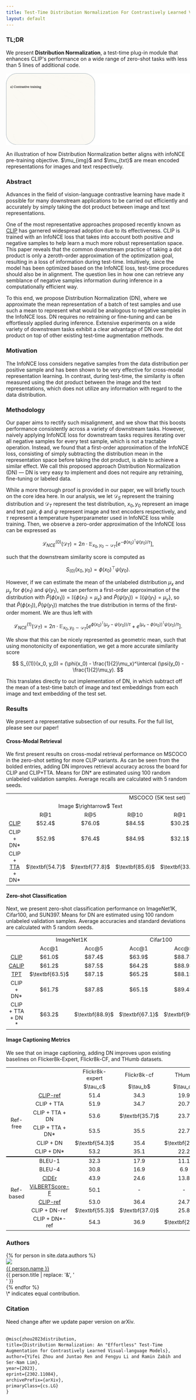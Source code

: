 ```yaml
---
title: Test-Time Distribution Normalization For Contrastively Learned Vision-language Models
layout: default
---
```


<script type="text/x-mathjax-config">
  MathJax.Hub.Config({tex2jax: {inlineMath: [['$','$'], ['\\(','\\)']]}});
</script>
<script
  src="https://cdn.mathjax.org/mathjax/latest/MathJax.js?config=TeX-AMS-MML_HTMLorMML"
  type="text/javascript">
</script>
<script src="https://cdn.jsdelivr.net/npm/mathjax@3/es5/tex-chtml-full.js" type="text/javascript"></script>

<style>
    td {
        text-align: center;
        font-size: 11pt;
    }

    a:hover {
        text-decoration: underline;
    }
</style>

<style id="MJX-CHTML-styles">
mjx-container[jax="CHTML"] {
  line-height: 0;
}

mjx-container [space="1"] {
  margin-left: .111em;
}

mjx-container [space="2"] {
  margin-left: .167em;
}

mjx-container [space="3"] {
  margin-left: .222em;
}

mjx-container [space="4"] {
  margin-left: .278em;
}

mjx-container [space="5"] {
  margin-left: .333em;
}

mjx-container [rspace="1"] {
  margin-right: .111em;
}

mjx-container [rspace="2"] {
  margin-right: .167em;
}

mjx-container [rspace="3"] {
  margin-right: .222em;
}

mjx-container [rspace="4"] {
  margin-right: .278em;
}

mjx-container [rspace="5"] {
  margin-right: .333em;
}

mjx-container [size="s"] {
  font-size: 70.7%;
}

mjx-container [size="ss"] {
  font-size: 50%;
}

mjx-container [size="Tn"] {
  font-size: 60%;
}

mjx-container [size="sm"] {
  font-size: 85%;
}

mjx-container [size="lg"] {
  font-size: 120%;
}

mjx-container [size="Lg"] {
  font-size: 144%;
}

mjx-container [size="LG"] {
  font-size: 173%;
}

mjx-container [size="hg"] {
  font-size: 207%;
}

mjx-container [size="HG"] {
  font-size: 249%;
}

mjx-container [width="full"] {
  width: 100%;
}

mjx-box {
  display: inline-block;
}

mjx-block {
  display: block;
}

mjx-itable {
  display: inline-table;
}

mjx-row {
  display: table-row;
}

mjx-row > * {
  display: table-cell;
}

mjx-mtext {
  display: inline-block;
  text-align: left;
}

mjx-mstyle {
  display: inline-block;
}

mjx-merror {
  display: inline-block;
  color: red;
  background-color: yellow;
}

mjx-mphantom {
  visibility: hidden;
}

_::-webkit-full-page-media, _:future, :root mjx-container {
  will-change: opacity;
}

mjx-assistive-mml {
  position: absolute !important;
  top: 0px;
  left: 0px;
  clip: rect(1px, 1px, 1px, 1px);
  padding: 1px 0px 0px 0px !important;
  border: 0px !important;
  display: block !important;
  width: auto !important;
  overflow: hidden !important;
  -webkit-touch-callout: none;
  -webkit-user-select: none;
  -khtml-user-select: none;
  -moz-user-select: none;
  -ms-user-select: none;
  user-select: none;
}

mjx-assistive-mml[display="block"] {
  width: 100% !important;
}

mjx-math {
  display: inline-block;
  text-align: left;
  line-height: 0;
  text-indent: 0;
  font-style: normal;
  font-weight: normal;
  font-size: 100%;
  font-size-adjust: none;
  letter-spacing: normal;
  border-collapse: collapse;
  word-wrap: normal;
  word-spacing: normal;
  white-space: nowrap;
  direction: ltr;
  padding: 1px 0;
}

mjx-container[jax="CHTML"][display="true"] {
  display: block;
  text-align: center;
  margin: 1em 0;
}

mjx-container[jax="CHTML"][display="true"][width="full"] {
  display: flex;
}

mjx-container[jax="CHTML"][display="true"] mjx-math {
  padding: 0;
}

mjx-container[jax="CHTML"][justify="left"] {
  text-align: left;
}

mjx-container[jax="CHTML"][justify="right"] {
  text-align: right;
}

mjx-munder {
  display: inline-block;
  text-align: left;
}

mjx-over {
  text-align: left;
}

mjx-munder:not([limits="false"]) {
  display: inline-table;
}

mjx-munder > mjx-row {
  text-align: left;
}

mjx-under {
  padding-bottom: .1em;
}

mjx-TeXAtom {
  display: inline-block;
  text-align: left;
}

mjx-mrow {
  display: inline-block;
  text-align: left;
}

mjx-mi {
  display: inline-block;
  text-align: left;
}

mjx-c {
  display: inline-block;
}

mjx-utext {
  display: inline-block;
  padding: .75em 0 .2em 0;
}

mjx-mo {
  display: inline-block;
  text-align: left;
}

mjx-stretchy-h {
  display: inline-table;
  width: 100%;
}

mjx-stretchy-h > * {
  display: table-cell;
  width: 0;
}

mjx-stretchy-h > * > mjx-c {
  display: inline-block;
  transform: scalex(1.0000001);
}

mjx-stretchy-h > * > mjx-c::before {
  display: inline-block;
  width: initial;
}

mjx-stretchy-h > mjx-ext {
  /* IE */ overflow: hidden;
  /* others */ overflow: clip visible;
  width: 100%;
}

mjx-stretchy-h > mjx-ext > mjx-c::before {
  transform: scalex(500);
}

mjx-stretchy-h > mjx-ext > mjx-c {
  width: 0;
}

mjx-stretchy-h > mjx-beg > mjx-c {
  margin-right: -.1em;
}

mjx-stretchy-h > mjx-end > mjx-c {
  margin-left: -.1em;
}

mjx-stretchy-v {
  display: inline-block;
}

mjx-stretchy-v > * {
  display: block;
}

mjx-stretchy-v > mjx-beg {
  height: 0;
}

mjx-stretchy-v > mjx-end > mjx-c {
  display: block;
}

mjx-stretchy-v > * > mjx-c {
  transform: scaley(1.0000001);
  transform-origin: left center;
  overflow: hidden;
}

mjx-stretchy-v > mjx-ext {
  display: block;
  height: 100%;
  box-sizing: border-box;
  border: 0px solid transparent;
  /* IE */ overflow: hidden;
  /* others */ overflow: visible clip;
}

mjx-stretchy-v > mjx-ext > mjx-c::before {
  width: initial;
  box-sizing: border-box;
}

mjx-stretchy-v > mjx-ext > mjx-c {
  transform: scaleY(500) translateY(.075em);
  overflow: visible;
}

mjx-mark {
  display: inline-block;
  height: 0px;
}

mjx-msub {
  display: inline-block;
  text-align: left;
}

mjx-msup {
  display: inline-block;
  text-align: left;
}

mjx-mn {
  display: inline-block;
  text-align: left;
}

mjx-mover {
  display: inline-block;
  text-align: left;
}

mjx-mover:not([limits="false"]) {
  padding-top: .1em;
}

mjx-mover:not([limits="false"]) > * {
  display: block;
  text-align: left;
}

mjx-mfrac {
  display: inline-block;
  text-align: left;
}

mjx-frac {
  display: inline-block;
  vertical-align: 0.17em;
  padding: 0 .22em;
}

mjx-frac[type="d"] {
  vertical-align: .04em;
}

mjx-frac[delims] {
  padding: 0 .1em;
}

mjx-frac[atop] {
  padding: 0 .12em;
}

mjx-frac[atop][delims] {
  padding: 0;
}

mjx-dtable {
  display: inline-table;
  width: 100%;
}

mjx-dtable > * {
  font-size: 2000%;
}

mjx-dbox {
  display: block;
  font-size: 5%;
}

mjx-num {
  display: block;
  text-align: center;
}

mjx-den {
  display: block;
  text-align: center;
}

mjx-mfrac[bevelled] > mjx-num {
  display: inline-block;
}

mjx-mfrac[bevelled] > mjx-den {
  display: inline-block;
}

mjx-den[align="right"], mjx-num[align="right"] {
  text-align: right;
}

mjx-den[align="left"], mjx-num[align="left"] {
  text-align: left;
}

mjx-nstrut {
  display: inline-block;
  height: .054em;
  width: 0;
  vertical-align: -.054em;
}

mjx-nstrut[type="d"] {
  height: .217em;
  vertical-align: -.217em;
}

mjx-dstrut {
  display: inline-block;
  height: .505em;
  width: 0;
}

mjx-dstrut[type="d"] {
  height: .726em;
}

mjx-line {
  display: block;
  box-sizing: border-box;
  min-height: 1px;
  height: .06em;
  border-top: .06em solid;
  margin: .06em -.1em;
  overflow: hidden;
}

mjx-line[type="d"] {
  margin: .18em -.1em;
}

mjx-munderover {
  display: inline-block;
  text-align: left;
}

mjx-munderover:not([limits="false"]) {
  padding-top: .1em;
}

mjx-munderover:not([limits="false"]) > * {
  display: block;
}

mjx-msubsup {
  display: inline-block;
  text-align: left;
}

mjx-script {
  display: inline-block;
  padding-right: .05em;
  padding-left: .033em;
}

mjx-script > mjx-spacer {
  display: block;
}

mjx-mspace {
  display: inline-block;
  text-align: left;
}

mjx-mtable {
  display: inline-block;
  text-align: center;
  vertical-align: .25em;
  position: relative;
  box-sizing: border-box;
  border-spacing: 0;
  border-collapse: collapse;
}

mjx-mstyle[size="s"] mjx-mtable {
  vertical-align: .354em;
}

mjx-labels {
  position: absolute;
  left: 0;
  top: 0;
}

mjx-table {
  display: inline-block;
  vertical-align: -.5ex;
  box-sizing: border-box;
}

mjx-table > mjx-itable {
  vertical-align: middle;
  text-align: left;
  box-sizing: border-box;
}

mjx-labels > mjx-itable {
  position: absolute;
  top: 0;
}

mjx-mtable[justify="left"] {
  text-align: left;
}

mjx-mtable[justify="right"] {
  text-align: right;
}

mjx-mtable[justify="left"][side="left"] {
  padding-right: 0 ! important;
}

mjx-mtable[justify="left"][side="right"] {
  padding-left: 0 ! important;
}

mjx-mtable[justify="right"][side="left"] {
  padding-right: 0 ! important;
}

mjx-mtable[justify="right"][side="right"] {
  padding-left: 0 ! important;
}

mjx-mtable[align] {
  vertical-align: baseline;
}

mjx-mtable[align="top"] > mjx-table {
  vertical-align: top;
}

mjx-mtable[align="bottom"] > mjx-table {
  vertical-align: bottom;
}

mjx-mtable[side="right"] mjx-labels {
  min-width: 100%;
}

mjx-mtr {
  display: table-row;
  text-align: left;
}

mjx-mtr[rowalign="top"] > mjx-mtd {
  vertical-align: top;
}

mjx-mtr[rowalign="center"] > mjx-mtd {
  vertical-align: middle;
}

mjx-mtr[rowalign="bottom"] > mjx-mtd {
  vertical-align: bottom;
}

mjx-mtr[rowalign="baseline"] > mjx-mtd {
  vertical-align: baseline;
}

mjx-mtr[rowalign="axis"] > mjx-mtd {
  vertical-align: .25em;
}

mjx-mtd {
  display: table-cell;
  text-align: center;
  padding: .215em .4em;
}

mjx-mtd:first-child {
  padding-left: 0;
}

mjx-mtd:last-child {
  padding-right: 0;
}

mjx-mtable > * > mjx-itable > *:first-child > mjx-mtd {
  padding-top: 0;
}

mjx-mtable > * > mjx-itable > *:last-child > mjx-mtd {
  padding-bottom: 0;
}

mjx-tstrut {
  display: inline-block;
  height: 1em;
  vertical-align: -.25em;
}

mjx-labels[align="left"] > mjx-mtr > mjx-mtd {
  text-align: left;
}

mjx-labels[align="right"] > mjx-mtr > mjx-mtd {
  text-align: right;
}

mjx-mtd[extra] {
  padding: 0;
}

mjx-mtd[rowalign="top"] {
  vertical-align: top;
}

mjx-mtd[rowalign="center"] {
  vertical-align: middle;
}

mjx-mtd[rowalign="bottom"] {
  vertical-align: bottom;
}

mjx-mtd[rowalign="baseline"] {
  vertical-align: baseline;
}

mjx-mtd[rowalign="axis"] {
  vertical-align: .25em;
}

mjx-msqrt {
  display: inline-block;
  text-align: left;
}

mjx-root {
  display: inline-block;
  white-space: nowrap;
}

mjx-surd {
  display: inline-block;
  vertical-align: top;
}

mjx-sqrt {
  display: inline-block;
  padding-top: .07em;
}

mjx-sqrt > mjx-box {
  border-top: .07em solid;
}

mjx-sqrt.mjx-tall > mjx-box {
  padding-left: .3em;
  margin-left: -.3em;
}

mjx-c::before {
  display: block;
  width: 0;
}

.MJX-TEX {
  font-family: MJXZERO, MJXTEX;
}

.TEX-B {
  font-family: MJXZERO, MJXTEX-B;
}

.TEX-I {
  font-family: MJXZERO, MJXTEX-I;
}

.TEX-MI {
  font-family: MJXZERO, MJXTEX-MI;
}

.TEX-BI {
  font-family: MJXZERO, MJXTEX-BI;
}

.TEX-S1 {
  font-family: MJXZERO, MJXTEX-S1;
}

.TEX-S2 {
  font-family: MJXZERO, MJXTEX-S2;
}

.TEX-S3 {
  font-family: MJXZERO, MJXTEX-S3;
}

.TEX-S4 {
  font-family: MJXZERO, MJXTEX-S4;
}

.TEX-A {
  font-family: MJXZERO, MJXTEX-A;
}

.TEX-C {
  font-family: MJXZERO, MJXTEX-C;
}

.TEX-CB {
  font-family: MJXZERO, MJXTEX-CB;
}

.TEX-FR {
  font-family: MJXZERO, MJXTEX-FR;
}

.TEX-FRB {
  font-family: MJXZERO, MJXTEX-FRB;
}

.TEX-SS {
  font-family: MJXZERO, MJXTEX-SS;
}

.TEX-SSB {
  font-family: MJXZERO, MJXTEX-SSB;
}

.TEX-SSI {
  font-family: MJXZERO, MJXTEX-SSI;
}

.TEX-SC {
  font-family: MJXZERO, MJXTEX-SC;
}

.TEX-T {
  font-family: MJXZERO, MJXTEX-T;
}

.TEX-V {
  font-family: MJXZERO, MJXTEX-V;
}

.TEX-VB {
  font-family: MJXZERO, MJXTEX-VB;
}

mjx-stretchy-v mjx-c, mjx-stretchy-h mjx-c {
  font-family: MJXZERO, MJXTEX-S1, MJXTEX-S4, MJXTEX, MJXTEX-A ! important;
}

@font-face /* 0 */ {
  font-family: MJXZERO;
  src: url("https://cdn.jsdelivr.net/npm/mathjax@3/es5/output/chtml/fonts/woff-v2/MathJax_Zero.woff") format("woff");
}

@font-face /* 1 */ {
  font-family: MJXTEX;
  src: url("https://cdn.jsdelivr.net/npm/mathjax@3/es5/output/chtml/fonts/woff-v2/MathJax_Main-Regular.woff") format("woff");
}

@font-face /* 2 */ {
  font-family: MJXTEX-B;
  src: url("https://cdn.jsdelivr.net/npm/mathjax@3/es5/output/chtml/fonts/woff-v2/MathJax_Main-Bold.woff") format("woff");
}

@font-face /* 3 */ {
  font-family: MJXTEX-I;
  src: url("https://cdn.jsdelivr.net/npm/mathjax@3/es5/output/chtml/fonts/woff-v2/MathJax_Math-Italic.woff") format("woff");
}

@font-face /* 4 */ {
  font-family: MJXTEX-MI;
  src: url("https://cdn.jsdelivr.net/npm/mathjax@3/es5/output/chtml/fonts/woff-v2/MathJax_Main-Italic.woff") format("woff");
}

@font-face /* 5 */ {
  font-family: MJXTEX-BI;
  src: url("https://cdn.jsdelivr.net/npm/mathjax@3/es5/output/chtml/fonts/woff-v2/MathJax_Math-BoldItalic.woff") format("woff");
}

@font-face /* 6 */ {
  font-family: MJXTEX-S1;
  src: url("https://cdn.jsdelivr.net/npm/mathjax@3/es5/output/chtml/fonts/woff-v2/MathJax_Size1-Regular.woff") format("woff");
}

@font-face /* 7 */ {
  font-family: MJXTEX-S2;
  src: url("https://cdn.jsdelivr.net/npm/mathjax@3/es5/output/chtml/fonts/woff-v2/MathJax_Size2-Regular.woff") format("woff");
}

@font-face /* 8 */ {
  font-family: MJXTEX-S3;
  src: url("https://cdn.jsdelivr.net/npm/mathjax@3/es5/output/chtml/fonts/woff-v2/MathJax_Size3-Regular.woff") format("woff");
}

@font-face /* 9 */ {
  font-family: MJXTEX-S4;
  src: url("https://cdn.jsdelivr.net/npm/mathjax@3/es5/output/chtml/fonts/woff-v2/MathJax_Size4-Regular.woff") format("woff");
}

@font-face /* 10 */ {
  font-family: MJXTEX-A;
  src: url("https://cdn.jsdelivr.net/npm/mathjax@3/es5/output/chtml/fonts/woff-v2/MathJax_AMS-Regular.woff") format("woff");
}

@font-face /* 11 */ {
  font-family: MJXTEX-C;
  src: url("https://cdn.jsdelivr.net/npm/mathjax@3/es5/output/chtml/fonts/woff-v2/MathJax_Calligraphic-Regular.woff") format("woff");
}

@font-face /* 12 */ {
  font-family: MJXTEX-CB;
  src: url("https://cdn.jsdelivr.net/npm/mathjax@3/es5/output/chtml/fonts/woff-v2/MathJax_Calligraphic-Bold.woff") format("woff");
}

@font-face /* 13 */ {
  font-family: MJXTEX-FR;
  src: url("https://cdn.jsdelivr.net/npm/mathjax@3/es5/output/chtml/fonts/woff-v2/MathJax_Fraktur-Regular.woff") format("woff");
}

@font-face /* 14 */ {
  font-family: MJXTEX-FRB;
  src: url("https://cdn.jsdelivr.net/npm/mathjax@3/es5/output/chtml/fonts/woff-v2/MathJax_Fraktur-Bold.woff") format("woff");
}

@font-face /* 15 */ {
  font-family: MJXTEX-SS;
  src: url("https://cdn.jsdelivr.net/npm/mathjax@3/es5/output/chtml/fonts/woff-v2/MathJax_SansSerif-Regular.woff") format("woff");
}

@font-face /* 16 */ {
  font-family: MJXTEX-SSB;
  src: url("https://cdn.jsdelivr.net/npm/mathjax@3/es5/output/chtml/fonts/woff-v2/MathJax_SansSerif-Bold.woff") format("woff");
}

@font-face /* 17 */ {
  font-family: MJXTEX-SSI;
  src: url("https://cdn.jsdelivr.net/npm/mathjax@3/es5/output/chtml/fonts/woff-v2/MathJax_SansSerif-Italic.woff") format("woff");
}

@font-face /* 18 */ {
  font-family: MJXTEX-SC;
  src: url("https://cdn.jsdelivr.net/npm/mathjax@3/es5/output/chtml/fonts/woff-v2/MathJax_Script-Regular.woff") format("woff");
}

@font-face /* 19 */ {
  font-family: MJXTEX-T;
  src: url("https://cdn.jsdelivr.net/npm/mathjax@3/es5/output/chtml/fonts/woff-v2/MathJax_Typewriter-Regular.woff") format("woff");
}

@font-face /* 20 */ {
  font-family: MJXTEX-V;
  src: url("https://cdn.jsdelivr.net/npm/mathjax@3/es5/output/chtml/fonts/woff-v2/MathJax_Vector-Regular.woff") format("woff");
}

@font-face /* 21 */ {
  font-family: MJXTEX-VB;
  src: url("https://cdn.jsdelivr.net/npm/mathjax@3/es5/output/chtml/fonts/woff-v2/MathJax_Vector-Bold.woff") format("woff");
}

mjx-stretchy-h.mjx-c23DF mjx-beg mjx-c::before {
  content: "\E152";
  padding: 0.32em 0 0.2em 0;
}

mjx-stretchy-h.mjx-c23DF mjx-ext mjx-c::before {
  content: "\E154";
  padding: 0.32em 0 0.2em 0;
}

mjx-stretchy-h.mjx-c23DF mjx-end mjx-c::before {
  content: "\E153";
  padding: 0.32em 0 0.2em 0;
}

mjx-stretchy-h.mjx-c23DF mjx-mid mjx-c::before {
  content: "\E151\E150";
  padding: 0.32em 0 0.2em 0;
}

mjx-stretchy-h.mjx-c23DF > mjx-ext {
  width: 50%;
}

.mjx-stretched mjx-c.mjx-c2013::before {
  content: "\2013";
}

mjx-stretchy-h.mjx-c2013 mjx-ext mjx-c::before {
  content: "\2013";
  padding: 0.285em 0 0 0;
}

mjx-c.mjx-c1D53C.TEX-A::before {
  padding: 0.683em 0.667em 0 0;
  content: "E";
}

mjx-c.mjx-c5B::before {
  padding: 0.75em 0.278em 0.25em 0;
  content: "[";
}

mjx-c.mjx-c28::before {
  padding: 0.75em 0.389em 0.25em 0;
  content: "(";
}

mjx-c.mjx-c210E.TEX-I::before {
  padding: 0.694em 0.576em 0.011em 0;
  content: "h";
}

mjx-c.mjx-c1D437.TEX-I::before {
  padding: 0.683em 0.828em 0 0;
  content: "D";
}

mjx-c.mjx-c1D465.TEX-I::before {
  padding: 0.442em 0.572em 0.011em 0;
  content: "x";
}

mjx-c.mjx-c29::before {
  padding: 0.75em 0.389em 0.25em 0;
  content: ")";
}

mjx-c.mjx-c2212::before {
  padding: 0.583em 0.778em 0.082em 0;
  content: "\2212";
}

mjx-c.mjx-c1D466.TEX-I::before {
  padding: 0.442em 0.49em 0.205em 0;
  content: "y";
}

mjx-c.mjx-c32::before {
  padding: 0.666em 0.5em 0 0;
  content: "2";
}

mjx-c.mjx-c5D::before {
  padding: 0.75em 0.278em 0.25em 0;
  content: "]";
}

mjx-c.mjx-c45::before {
  padding: 0.68em 0.681em 0 0;
  content: "E";
}

mjx-c.mjx-c72::before {
  padding: 0.442em 0.392em 0 0;
  content: "r";
}

mjx-c.mjx-c6F::before {
  padding: 0.448em 0.5em 0.01em 0;
  content: "o";
}

mjx-c.mjx-c3D::before {
  padding: 0.583em 0.778em 0.082em 0;
  content: "=";
}

mjx-c.mjx-cAF::before {
  padding: 0.59em 0.5em 0 0;
  content: "\AF";
}

mjx-c.mjx-c56::before {
  padding: 0.683em 0.75em 0.022em 0;
  content: "V";
}

mjx-c.mjx-c61::before {
  padding: 0.448em 0.5em 0.011em 0;
  content: "a";
}

mjx-c.mjx-c69::before {
  padding: 0.669em 0.278em 0 0;
  content: "i";
}

mjx-c.mjx-c6E::before {
  padding: 0.442em 0.556em 0 0;
  content: "n";
}

mjx-c.mjx-c63::before {
  padding: 0.448em 0.444em 0.011em 0;
  content: "c";
}

mjx-c.mjx-c65::before {
  padding: 0.448em 0.444em 0.011em 0;
  content: "e";
}

mjx-c.mjx-c2B::before {
  padding: 0.583em 0.778em 0.082em 0;
  content: "+";
}

mjx-c.mjx-c42::before {
  padding: 0.683em 0.708em 0 0;
  content: "B";
}

mjx-c.mjx-c73::before {
  padding: 0.448em 0.394em 0.011em 0;
  content: "s";
}

mjx-c.mjx-c4E::before {
  padding: 0.683em 0.75em 0 0;
  content: "N";
}

mjx-c.mjx-c2192::before {
  padding: 0.511em 1em 0.011em 0;
  content: "\2192";
}

mjx-c.mjx-c1D456.TEX-I::before {
  padding: 0.661em 0.345em 0.011em 0;
  content: "i";
}

mjx-c.mjx-c31::before {
  padding: 0.666em 0.5em 0 0;
  content: "1";
}

mjx-c.mjx-c1D45A.TEX-I::before {
  padding: 0.442em 0.878em 0.011em 0;
  content: "m";
}

mjx-c.mjx-c2211.TEX-S2::before {
  padding: 0.95em 1.444em 0.45em 0;
  content: "\2211";
}

mjx-c.mjx-cA0::before {
  padding: 0 0.25em 0 0;
  content: "\A0";
}

mjx-c.mjx-c221E::before {
  padding: 0.442em 1em 0.011em 0;
  content: "\221E";
}

mjx-c.mjx-c2C::before {
  padding: 0.121em 0.278em 0.194em 0;
  content: ",";
}

mjx-c.mjx-c2E::before {
  padding: 0.12em 0.278em 0 0;
  content: ".";
}

mjx-c.mjx-c1D45B.TEX-I::before {
  padding: 0.442em 0.6em 0.011em 0;
  content: "n";
}

mjx-c.mjx-c1D443.TEX-I::before {
  padding: 0.683em 0.751em 0 0;
  content: "P";
}

mjx-c.mjx-c5E::before {
  padding: 0.694em 0.5em 0 0;
  content: "^";
}

mjx-c.mjx-c1D44E.TEX-I::before {
  padding: 0.441em 0.529em 0.01em 0;
  content: "a";
}

mjx-c.mjx-c1D460.TEX-I::before {
  padding: 0.442em 0.469em 0.01em 0;
  content: "s";
}

mjx-c.mjx-c30::before {
  padding: 0.666em 0.5em 0.022em 0;
  content: "0";
}

mjx-c.mjx-c1D444.TEX-I::before {
  padding: 0.704em 0.791em 0.194em 0;
  content: "Q";
}

mjx-c.mjx-c1D44B.TEX-I::before {
  padding: 0.683em 0.852em 0 0;
  content: "X";
}

mjx-c.mjx-c1D44C.TEX-I::before {
  padding: 0.683em 0.763em 0 0;
  content: "Y";
}

mjx-c.mjx-c7C::before {
  padding: 0.75em 0.278em 0.249em 0;
  content: "|";
}

mjx-c.mjx-c1D431.TEX-B::before {
  padding: 0.444em 0.607em 0 0;
  content: "x";
}

mjx-c.mjx-c1D422.TEX-B::before {
  padding: 0.695em 0.319em 0 0;
  content: "i";
}

mjx-c.mjx-c2200::before {
  padding: 0.694em 0.556em 0.022em 0;
  content: "\2200";
}

mjx-c.mjx-c2208::before {
  padding: 0.54em 0.667em 0.04em 0;
  content: "\2208";
}

mjx-c.mjx-c223C::before {
  padding: 0.367em 0.778em 0 0;
  content: "\223C";
}

mjx-c.mjx-c2229::before {
  padding: 0.598em 0.667em 0.022em 0;
  content: "\2229";
}

mjx-c.mjx-c2211.TEX-S1::before {
  padding: 0.75em 1.056em 0.25em 0;
  content: "\2211";
}

mjx-c.mjx-c219B.TEX-A::before {
  padding: 0.437em 1em 0 0;
  content: "\219B";
}

mjx-c.mjx-c1D45D.TEX-I::before {
  padding: 0.442em 0.503em 0.194em 0;
  content: "p";
}

mjx-c.mjx-c3A9::before {
  padding: 0.704em 0.722em 0 0;
  content: "\3A9";
}

mjx-c.mjx-c1D441.TEX-I::before {
  padding: 0.683em 0.888em 0 0;
  content: "N";
}

mjx-c.mjx-c1D458.TEX-I::before {
  padding: 0.694em 0.521em 0.011em 0;
  content: "k";
}

mjx-c.mjx-c28.TEX-S3::before {
  padding: 1.45em 0.736em 0.949em 0;
  content: "(";
}

mjx-c.mjx-c29.TEX-S3::before {
  padding: 1.45em 0.736em 0.949em 0;
  content: ")";
}

mjx-c.mjx-c50::before {
  padding: 0.683em 0.681em 0 0;
  content: "P";
}

mjx-c.mjx-c62::before {
  padding: 0.694em 0.556em 0.011em 0;
  content: "b";
}

mjx-c.mjx-c6C::before {
  padding: 0.694em 0.278em 0 0;
  content: "l";
}

mjx-c.mjx-c74::before {
  padding: 0.615em 0.389em 0.01em 0;
  content: "t";
}

mjx-c.mjx-c79::before {
  padding: 0.431em 0.528em 0.204em 0;
  content: "y";
}

mjx-c.mjx-c20::before {
  padding: 0 0.25em 0 0;
  content: " ";
}

mjx-c.mjx-c68::before {
  padding: 0.694em 0.556em 0 0;
  content: "h";
}

mjx-c.mjx-c6B::before {
  padding: 0.694em 0.528em 0 0;
  content: "k";
}

mjx-c.mjx-c70::before {
  padding: 0.442em 0.556em 0.194em 0;
  content: "p";
}

mjx-c.mjx-c66::before {
  padding: 0.705em 0.372em 0 0;
  content: "f";
}

mjx-c.mjx-c44::before {
  padding: 0.683em 0.764em 0 0;
  content: "D";
}

mjx-c.mjx-c78::before {
  padding: 0.431em 0.528em 0 0;
  content: "x";
}

mjx-c.mjx-c64::before {
  padding: 0.694em 0.556em 0.011em 0;
  content: "d";
}

mjx-c.mjx-c76::before {
  padding: 0.431em 0.528em 0.011em 0;
  content: "v";
}

mjx-c.mjx-c75::before {
  padding: 0.442em 0.556em 0.011em 0;
  content: "u";
}

mjx-c.mjx-c6D::before {
  padding: 0.442em 0.833em 0 0;
  content: "m";
}

mjx-c.mjx-c77::before {
  padding: 0.431em 0.722em 0.011em 0;
  content: "w";
}

mjx-c.mjx-c1D539.TEX-A::before {
  padding: 0.683em 0.667em 0 0;
  content: "B";
}

mjx-c.mjx-c2190::before {
  padding: 0.511em 1em 0.011em 0;
  content: "\2190";
}

mjx-c.mjx-c1D447.TEX-I::before {
  padding: 0.677em 0.704em 0 0;
  content: "T";
}

mjx-c.mjx-c1D434.TEX-I::before {
  padding: 0.716em 0.75em 0 0;
  content: "A";
}

mjx-c.mjx-c21::before {
  padding: 0.716em 0.278em 0 0;
  content: "!";
}

mjx-c.mjx-c2032::before {
  padding: 0.56em 0.275em 0 0;
  content: "\2032";
}

mjx-c.mjx-c1D459.TEX-I::before {
  padding: 0.694em 0.298em 0.011em 0;
  content: "l";
}

mjx-c.mjx-c1D461.TEX-I::before {
  padding: 0.626em 0.361em 0.011em 0;
  content: "t";
}

mjx-c.mjx-c2026::before {
  padding: 0.12em 1.172em 0 0;
  content: "\2026";
}

mjx-c.mjx-c1D457.TEX-I::before {
  padding: 0.661em 0.412em 0.204em 0;
  content: "j";
}

mjx-c.mjx-c1D446.TEX-I::before {
  padding: 0.705em 0.645em 0.022em 0;
  content: "S";
}

mjx-c.mjx-c7B::before {
  padding: 0.75em 0.5em 0.25em 0;
  content: "{";
}

mjx-c.mjx-c2209::before {
  padding: 0.716em 0.667em 0.215em 0;
  content: "\2209";
}

mjx-c.mjx-c7D::before {
  padding: 0.75em 0.5em 0.25em 0;
  content: "}";
}

mjx-c.mjx-c7E::before {
  padding: 0.318em 0.5em 0 0;
  content: "~";
}

mjx-c.mjx-c1D716.TEX-I::before {
  padding: 0.431em 0.406em 0.011em 0;
  content: "\3F5";
}

mjx-c.mjx-c4F::before {
  padding: 0.705em 0.778em 0.022em 0;
  content: "O";
}

mjx-c.mjx-c2264::before {
  padding: 0.636em 0.778em 0.138em 0;
  content: "\2264";
}

mjx-c.mjx-c1D451.TEX-I::before {
  padding: 0.694em 0.52em 0.01em 0;
  content: "d";
}

mjx-c.mjx-c221A::before {
  padding: 0.8em 0.853em 0.2em 0;
  content: "\221A";
}

mjx-c.mjx-c222A::before {
  padding: 0.598em 0.667em 0.022em 0;
  content: "\222A";
}

mjx-c.mjx-c1D435.TEX-I::before {
  padding: 0.683em 0.759em 0 0;
  content: "B";
}

mjx-c.mjx-c2205::before {
  padding: 0.772em 0.5em 0.078em 0;
  content: "\2205";
}
</style>

### TL;DR

We present **Distribution Normalization**, a test-time plug-in module that enhances CLIP's performance on a wide range of zero-shot tasks with less than 5 lines of additional code.

<p align="center">
    <img src="images/dn.gif" alt="Image" />
    <figcaption>An illustration of how Distribution Normalization better aligns with infoNCE pre-training objective. $\mu_{img}$ and $\mu_{txt}$ are mean encoded representations for images and text respectively.</figcaption>
</p>

### Abstract

Advances in the field of vision-language contrastive learning have made it possible for many downstream applications to be carried out efficiently and accurately by simply taking the dot product between image and text representations.

One of the most representative approaches proposed recently known as [CLIP](https://arxiv.org/abs/2103.00020) has garnered widespread adoption due to its effectiveness. CLIP is trained with an InfoNCE loss that takes into account both positive and negative samples to help learn a much more robust representation space. This paper reveals that the common downstream practice of taking a dot product is only a zeroth-order approximation of the optimization goal, resulting in a loss of information during test-time. Intuitively, since the model has been optimized based on the InfoNCE loss, test-time procedures should also be in alignment. The question lies in how one can retrieve any semblance of negative samples information during inference in a computationally efficient way.

To this end, we propose Distribution Normalization (DN), where we approximate the mean representation of a batch of test samples and use such a mean to represent what would be analogous to negative samples in the InfoNCE loss. DN requires no retraining or fine-tuning and can be effortlessly applied during inference. Extensive experiments on a wide variety of downstream tasks exhibit a clear advantage of DN over the dot product on top of other existing test-time augmentation methods.

### Motivation

The InfoNCE loss considers negative samples from the data distribution per positive sample and has been shown to be very effective for cross-modal representation learning. In contrast, during test-time, the similarity is often measured using the dot product between the image and the text representations, which does not utilize any information with regard to the data distribution.

### Methodology

Our paper aims to rectify such misalignment, and we show that this boosts performance consistently across a variety of downstream tasks. However, naively applying InfoNCE loss for downstream tasks requires iterating over all negative samples for every test sample, which is not a tractable operation. Instead, we found that a first-order approximation of the InfoNCE loss, consisting of simply subtracting the distribution mean in the representation space before taking the dot product, is able to achieve a similar effect. We call this proposed approach Distribution Normalization (DN) &mdash; DN is very easy to implement and does not require any retraining, fine-tuning or labeled data.

While a more thorough proof is provided in our paper, we will briefly touch on the core idea here. In our analysis, we let $\mathcal{D}_S$ represent the training distribution and $\mathcal{D}_T$ represent the test distribution, $x_0, y_0$ represent an image and text pair, $\phi$ and $\psi$ represent image and text encoders respectively, and $\tau$ represent a temperature hyperparameter used in InfoNCE loss while training. Then, we observe a zero-order approximation of the InfoNCE loss can be expressed as

$$
    \mathcal{L}_{NCE}^{(0)}(\mathcal{D}_T) = 2n \cdot \mathbb{E}_{x_0, y_0 \sim \mathcal{D}_T} \left[e^{-\phi(x_0)^\intercal \psi(y_0)/\tau} \right],
$$

such that the downstream similarity score is computed as

$$
S_{(0)}(x_0, y_0) = \phi(x_0)^\top \psi(y_0).
$$

However, if we can estimate the mean of the unlabeled distribution $\mu_x$ and $\mu_y$ for $\phi(x_1)$ and $\psi(y_1)$, we can perform a first-order approximation of the distribution with $\widehat{P}(\phi(x_1)) = \mathbb{I}\{\phi(x_1) = \mu_x\}$ and $\widehat{P}(\psi(y_1)) = \mathbb{I}\{\psi(y_1) = \mu_y\}$, so that $\widehat{P}(\phi(x_1)), \widehat{P}(\psi(y_1))$ matches the true distribution in terms of the first-order moment. We are thus left with

$$
    \mathcal{L}_{NCE}^{(1)}(\mathcal{D}_T) = 2n \cdot \mathbb{E}_{x_0, y_0 \sim \mathcal{D}_T} \left[e^{\phi(x_0)^\intercal (\mu_y - \psi(y_0))/\tau} + e^{(\mu_x - \phi(x_0))^\intercal \psi(y_0)/\tau} \right].
$$

We show that this can be nicely represented as geometric mean, such that using monotonicity of exponentiation, we get a more accurate similarity score

$$
S_{(1)}(x_0, y_0) = (\phi(x_0) - \frac{1}{2}\mu_x)^\intercal (\psi(y_0) - \frac{1}{2}\mu_y).
$$

This translates directly to out implementation of DN, in which subtract off the mean of a test-time batch of image and text embeddings from each image and text embedding of the test set.

### Results

We present a representative subsection of our results. For the full list, please see our paper!

#### Cross-Modal Retrieval

We first present results on cross-modal retrieval performance on MSCOCO in the zero-shot setting for more CLIP variants. As can be seen from the bolded entries, adding DN improves retrieval accuracy across the board for CLIP and CLIP+TTA. Means for DN\* are estimated using 100 random unlabeled validation samples. Average recalls are calculated with 5 random seeds.

<table>
    <tr>
        <td style="text-align:center;"></td>
        <td colspan="6" style="text-align:center;">MSCOCO (5K test set)</td>
    </tr>
    <tr>
        <td style="text-align:center;"></td>
        <td colspan="3" style="text-align:center;">Image $\rightarrow$ Text</td>
        <td colspan="3" style="text-align:center;">Text $\rightarrow$ Image</td>
    </tr>
    <tr>
        <td style="text-align:center;"></td>
        <td style="text-align:center;">R@1</td>
        <td style="text-align:center;">R@5</td>
        <td style="text-align:center;">R@10</td>
        <td style="text-align:center;">R@1</td>
        <td style="text-align:center;">R@5</td>
        <td style="text-align:center;">R@10</td>
    </tr>
    <tr>
        <td style="text-align:center;"><a href="https://arxiv.org/abs/2103.00020" rel="noreferrer nofollow" target="_blank">CLIP</a></td>
        <td style="text-align:center;">$52.4$</td>
        <td style="text-align:center;">$76.0$</td>
        <td style="text-align:center;">$84.5$</td>
        <td style="text-align:center;">$30.2$</td>
        <td style="text-align:center;">$55.1$</td>
        <td style="text-align:center;">$66.4$</td>
    </tr>
    <tr>
        <td style="text-align:center;">CLIP + DN*</td>
        <td style="text-align:center;">$52.9$</td>
        <td style="text-align:center;">$76.4$</td>
        <td style="text-align:center;">$84.9$</td>
        <td style="text-align:center;">$32.1$</td>
        <td style="text-align:center;">$57.4$</td>
        <td style="text-align:center;">$68.3$</td>
    </tr>
    <tr>
        <td style="text-align:center;">CLIP + <a href="https://arxiv.org/abs/2303.16730" rel="noreferrer nofollow" target="_blank">TTA</a> + DN*</td>
        <td style="text-align:center;">$\textbf{54.7}$</td>
        <td style="text-align:center;">$\textbf{77.8}$</td>
        <td style="text-align:center;">$\textbf{85.6}$</td>
        <td style="text-align:center;">$\textbf{33.8}$</td>
        <td style="text-align:center;">$\textbf{59.4}$</td>
        <td style="text-align:center;">$\textbf{70.1}$</td>
    </tr>

</table>

#### Zero-shot Classification

Next, we present zero-shot classification performance on ImageNet1K, Cifar100, and SUN397. Means for DN are estimated using 100 random unlabeled validation samples. Average accuracies and standard deviations are calculated with 5 random seeds.

<table>
    <tr>
        <td style="text-align:center;"></td>
        <td colspan="2" style="text-align:center;">ImageNet1K</td>
        <td colspan="2" style="text-align:center;">Cifar100</td>
        <td colspan="2" style="text-align:center;">SUN397</td>
    </tr>
    <tr>
        <td style="text-align:center;"></td>
        <td style="text-align:center;">Acc@1</td>
        <td style="text-align:center;">Acc@5</td>
        <td style="text-align:center;">Acc@1</td>
        <td style="text-align:center;">Acc@5</td>
        <td style="text-align:center;">Acc@1</td>
        <td style="text-align:center;">Acc@5</td>
    </tr>
    <tr>
        <td style="text-align:center;"><a href="https://arxiv.org/abs/2103.00020" rel="noreferrer nofollow" target="_blank">CLIP</a></td>
        <td style="text-align:center;">$61.0$</td>
        <td style="text-align:center;">$87.4$</td>
        <td style="text-align:center;">$63.9$</td>
        <td style="text-align:center;">$88.7$</td>
        <td style="text-align:center;">$56.1$</td>
        <td style="text-align:center;">$89.4$</td>
    </tr>
    <tr>
        <td style="text-align:center;"><a href="https://arxiv.org/abs/2209.14169" rel="noreferrer nofollow" target="_blank">CALIP</a></td>
        <td style="text-align:center;">$61.2$</td>
        <td style="text-align:center;">$87.5$</td>
        <td style="text-align:center;">$64.2$</td>
        <td style="text-align:center;">$88.9$</td>
        <td style="text-align:center;">$56.1$</td>
        <td style="text-align:center;">$89.3$</td>
    </tr>
    <tr>
        <td style="text-align:center;"><a href="https://arxiv.org/abs/2209.07511" rel="noreferrer nofollow" target="_blank">TPT</a></td>
        <td style="text-align:center;">$\textbf{63.5}$</td>
        <td style="text-align:center;">$87.1$</td>
        <td style="text-align:center;">$65.2$</td>
        <td style="text-align:center;">$88.1$</td>
        <td style="text-align:center;">$\textbf{59.4}$</td>
        <td style="text-align:center;">$88.8$</td>
    </tr>
    <tr>
        <td style="text-align:center;">CLIP + DN*</td>
        <td style="text-align:center;">$61.7$</td>
        <td style="text-align:center;">$87.8$</td>
        <td style="text-align:center;">$65.1$</td>
        <td style="text-align:center;">$89.4$</td>
        <td style="text-align:center;">$57.3$</td>
        <td style="text-align:center;">$90.2$</td>
    </tr>
    <tr>
        <td style="text-align:center;">CLIP + TTA + DN *</td>
        <td style="text-align:center;">$63.2$</td>
        <td style="text-align:center;">$\textbf{88.9}$</td>
        <td style="text-align:center;">$\textbf{67.1}$</td>
        <td style="text-align:center;">$\textbf{90.7}$</td>
        <td style="text-align:center;">$58.1$</td>
        <td style="text-align:center;">$\textbf{90.7}$</td>
    </tr>
</table>

#### Image Captioning Metrics

We see that on image captioning, adding DN improves upon existing baselines on Flicker8k-Expert, Flickr8k-CF, and THumb datasets.

<table>
    <tr>
        <td colspan="2"></td>
        <td style="text-align:center;">Flickr8k-expert</td>
        <td style="text-align:center;">Flickr8k-cf</td>
        <td style="text-align:center;">THumb</td>
    </tr>
    <tr>
        <td colspan="2"></td>
        <td style="text-align:center;">$\tau_c$</td>
        <td style="text-align:center;">$\tau_b$</td>
        <td style="text-align:center;">$\tau_c$</td>
    </tr>
    <tr>
        <td rowspan="6">Ref-free</td>
        <td style="text-align:center;"><a href="https://arxiv.org/abs/2104.08718" rel="noreferrer nofollow" target="_blank">CLIP-ref</a></td>
        <td style="text-align:center;">51.4</td>
        <td style="text-align:center;">34.3</td>
        <td style="text-align:center;">19.9</td>
    </tr>
    <tr>
        <td style="text-align:center;">CLIP + TTA</td>
        <td style="text-align:center;">51.9</td>
        <td style="text-align:center;">34.7</td>
        <td style="text-align:center;">20.7</td>
    </tr>
    <tr>
        <td style="text-align:center;">CLIP + TTA + DN</td>
        <td style="text-align:center;">53.6</td>
        <td style="text-align:center;">$\textbf{35.7}$</td>
        <td style="text-align:center;">23.7</td>
    </tr>
    <tr>
        <td style="text-align:center;">CLIP + TTA + DN*</td>
        <td style="text-align:center;">53.5</td>
        <td style="text-align:center;">35.5</td>
        <td style="text-align:center;">22.7</td>
    </tr>
    <tr>
        <td style="text-align:center;">CLIP + DN</td>
        <td style="text-align:center;">$\textbf{54.3}$</td>
        <td style="text-align:center;">35.4</td>
        <td style="text-align:center;">$\textbf{23.5}$</td>
    </tr>
    <tr  style="border-bottom:2px solid black">
        <td style="text-align:center;">CLIP + DN*</td>
        <td style="text-align:center;">53.2</td>
        <td style="text-align:center;">35.1</td>
        <td style="text-align:center;">22.2</td>
    </tr>
    <tr>
        <td rowspan="9">Ref-based</td>
        <td style="text-align:center;">BLEU-1</td>
        <td style="text-align:center;">32.3</td>
        <td style="text-align:center;">17.9</td>
        <td style="text-align:center;">11.1</td>
    </tr>
    <tr>
        <td style="text-align:center;">BLEU-4</td>
        <td style="text-align:center;">30.8</td>
        <td style="text-align:center;">16.9</td>
        <td style="text-align:center;">6.9</td>
    </tr>
    <tr>
        <td style="text-align:center;"><a href="https://arxiv.org/abs/1411.5726" rel="noreferrer nofollow" target="_blank">CIDEr</a></td>
        <td style="text-align:center;">43.9</td>
        <td style="text-align:center;">24.6</td>
        <td style="text-align:center;">13.8</td>
    </tr>
    <tr>
        <td style="text-align:center;"><a href="https://arxiv.org/abs/1908.02265" rel="noreferrer nofollow" target="_blank">ViLBERTScore-F</a></td>
        <td style="text-align:center;">50.1</td>
        <td style="text-align:center;">-</td>
        <td style="text-align:center;">-</td>
    </tr>
    <tr>
        <td style="text-align:center;"><a href="https://arxiv.org/abs/2104.08718" rel="noreferrer nofollow" target="_blank">CLIP-ref</a></td>
        <td style="text-align:center;">53.0</td>
        <td style="text-align:center;">36.4</td>
        <td style="text-align:center;">24.7</td>
    </tr>
    <tr>
        <td style="text-align:center;">CLIP + DN-ref</td>
        <td style="text-align:center;">$\textbf{55.3}$</td>
        <td style="text-align:center;">$\textbf{37.0}$</td>
        <td style="text-align:center;">25.8</td>
    </tr>
    <tr>
        <td style="text-align:center;">CLIP + DN*-ref</td>
        <td style="text-align:center;">54.3</td>
        <td style="text-align:center;">36.9</td>
        <td style="text-align:center;">$\textbf{26.2}$</td>
    </tr>
</table>

### Authors

<div>
  <div style="text-align: left;">
  {% for person in site.data.authors %}
  <div class="person">
    <img src="{{ person.image }}" width=140 /><br>
    <a href="{{ person.url | relative_url }}">{{ person.name }}</a><br>
    <span>{{ person.title | replace: '&', '<br>' }}</span>
  </div>
  {% endfor %}
  </div>
</div>
\* indicates equal contribution.

### Citation

Need change after we update paper version on arXiv.

```

@misc{zhou2023distribution,
title={Distribution Normalization: An "Effortless" Test-Time Augmentation for Contrastively Learned Visual-language Models},
author={Yifei Zhou and Juntao Ren and Fengyu Li and Ramin Zabih and Ser-Nam Lim},
year={2023},
eprint={2302.11084},
archivePrefix={arXiv},
primaryClass={cs.LG}
}

```
